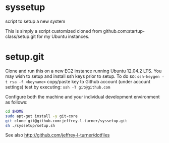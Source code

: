 syssetup
========

script to setup a new system


This is simply a script customized cloned from github.com:startup-class/setup.git for my Ubuntu instances.


setup.git
=========
Clone and run this on a new EC2 instance running Ubuntu 12.04.2 LTS. You may wish to setup and install ssh keys prior to setup. To do so:
`ssh-keygen -t rsa -f <keyname>`
copy/paste key to Github account (under account settings)
test by executing: `ssh -T git@github.com`

Configure both the machine and your individual development environment as
follows:

```sh
cd $HOME
sudo apt-get install -y git-core
git clone git@github.com:jeffrey-l-turner/syssetup.git
sh ./syssetup/setup.sh   
```

See also http://github.com/jeffrey-l-turner/dotfiles
